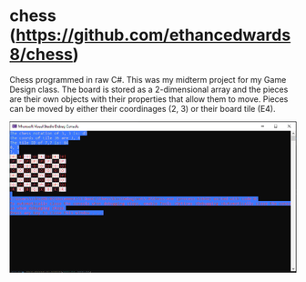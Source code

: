 # chess (https://github.com/ethancedwards8/chess)
Chess programmed in raw C#. This was my midterm project for my Game Design class. The
board is stored as a 2-dimensional array and the pieces are their own objects with their
properties that allow them to move. Pieces can be moved by either their coordinages (2, 3)
or their board tile (E4). 

![photo](photo.png)

